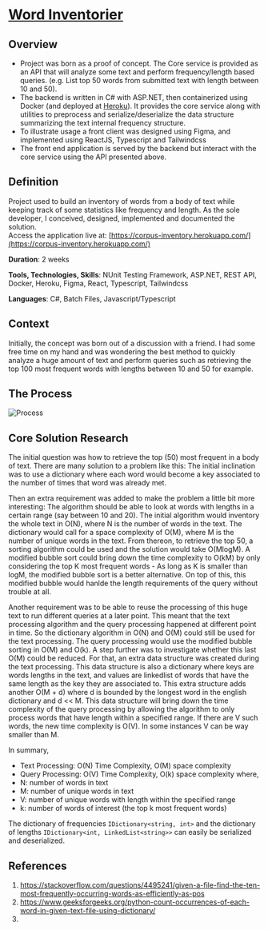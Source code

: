 # [Word Inventorier](https://github.com/KMurphs/word-inventorier)



## Overview

-  Project was born as a proof of concept. The Core service is provided as an API that will analyze some text and perform frequency/length based queries. (e.g. List top 50 words from submitted text with length between 10 and 50).
-  The backend is written in C# with ASP.NET, then containerized using Docker (and deployed at [Heroku](https://corpus-inventory.herokuapp.com/)). It provides the core service along with utilities to preprocess and serialize/deserialize the data structure summarizing the text internal frequency structure.
-  To illustrate usage a front client was designed using Figma, and implemented using ReactJS, Typescript and Tailwindcss
-  The front end application is served by the backend but interact with the core service using the API presented above.



## Definition

Project used to build an inventory of words from a body of text while keeping track of some statistics like frequency and length. As the sole developer, I conceived, designed, implemented and documented the solution. <br/>Access the application live at: [https://corpus-inventory.herokuapp.com/](https://corpus-inventory.herokuapp.com/)

**Duration**: 2 weeks 

**Tools, Technologies, Skills**: NUnit Testing Framework, ASP.NET, REST API, Docker, Heroku, Figma, React, Typescript, Tailwindcss

**Languages**: C#, Batch Files, Javascript/Typescript



## Context

Initially, the concept was born out of a discussion with a friend. I had some free time on my hand and was wondering the best method to quickly analyze a huge amount of text and perform queries such as retrieving the top 100 most frequent words with lengths between 10 and 50 for example.


## The Process

![Process](https://raw.githubusercontent.com/KMurphs/word-inventorier/master/docs/Process.png "Development and Design Process")


## Core Solution Research

The initial question was how to retrieve the top (50) most frequent in a body of text. There are many solution to a problem like this: The initial inclination was to use a dictionary where each word would become a key associated to the number of times that word was already met.

Then an extra requirement was added to make the problem a little bit more interesting: The algorithm should be able to look at words with lengths in a certain range (say between 10 and 20).
The initial algorithm would inventory the whole text in O(N), where N is the number of words in the text. The dictionary would call for a space complexity of O(M), where  M is the number of unique words in the text. 
From thereon, to retrieve the top 50, a sorting algorithm could be used and the solution would take O(MlogM). A modified bubble sort could bring down the time complexity to O(kM) by only considering the top K most frequent words - As long as K is smaller than logM, the modified bubble sort is a better alternative. On top of this, this modified bubble would hanlde the length requirements of the query without trouble at all.

Another requirement was to be able to reuse the processing of this huge text to run different queries at a later point. This meant that the text processing algorithm and the query processing happened at different point in time.
So the dictionary algorithm in O(N) and O(M) could still be used for the text processing. The query processing would use the modified bubble sorting in O(M) and O(k).
A step further was to investigate whether this last O(M) could be reduced. For that, an extra data structure was created during the text processing. This data structure is also a dictionary where keys are words lengths in the text, and values are linkedlist of words that have the same length as the key they are associated to. This extra structure adds another O(M + d) where d is bounded by the longest word in the english dictionary and d << M. This data structure will bring down the time complexity of the query processing by allowing the algorithm to only process words that have length within a specified range. If there are V such words, the new time complexity is O(V). In some instances V can be way smaller than M.

In summary, 
- Text Processing: O(N) Time Complexity, O(M) space complexity
- Query Processing: O(V) Time Complexity, O(k) space complexity
where,
- N: number of words in text
- M: number of unique words in text
- V: number of unique words with length within the specified range
- k: number of words of interest (the top k most frequent words)

The dictionary of frequencies ``IDictionary<string, int>`` and the dictionary of lengths ``IDictionary<int, LinkedList<string>>`` can easily be serialized and deserialized.

## References
1. https://stackoverflow.com/questions/4495241/given-a-file-find-the-ten-most-frequently-occurring-words-as-efficiently-as-pos
2. https://www.geeksforgeeks.org/python-count-occurrences-of-each-word-in-given-text-file-using-dictionary/
3. 